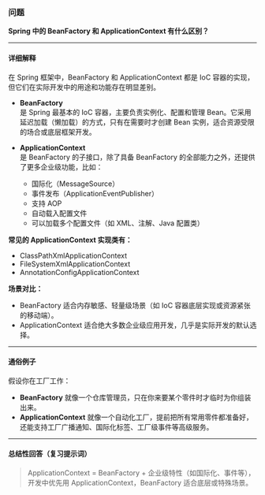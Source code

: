 ### 问题

**Spring 中的 BeanFactory 和 ApplicationContext 有什么区别？**

---

#### 详细解释

在 Spring 框架中，BeanFactory 和 ApplicationContext 都是 IoC 容器的实现，但它们在实际开发中的用途和功能存在明显差别。

- **BeanFactory**  
  是 Spring 最基本的 IoC 容器，主要负责实例化、配置和管理 Bean。它采用延迟加载（懒加载）的方式，只有在需要时才创建 Bean 实例，适合资源受限的场合或底层框架开发。

- **ApplicationContext**  
  是 BeanFactory 的子接口，除了具备 BeanFactory 的全部能力之外，还提供了更多企业级功能，比如：
  - 国际化（MessageSource）
  - 事件发布（ApplicationEventPublisher）
  - 支持 AOP
  - 自动载入配置文件
  - 可以加载多个配置文件（如 XML、注解、Java 配置类）

**常见的 ApplicationContext 实现类有：**
- ClassPathXmlApplicationContext
- FileSystemXmlApplicationContext
- AnnotationConfigApplicationContext

**场景对比：**  
- BeanFactory 适合内存敏感、轻量级场景（如 IoC 容器底层实现或资源紧张的移动端）。
- ApplicationContext 适合绝大多数企业级应用开发，几乎是实际开发的默认选择。

---

#### 通俗例子

假设你在工厂工作：
- **BeanFactory** 就像一个仓库管理员，只在你来要某个零件时才临时为你组装出来。
- **ApplicationContext** 就像一个自动化工厂，提前把所有常用零件都准备好，还能支持工厂广播通知、国际化标签、工厂级事件等高级服务。

---

#### 总结性回答（复习提示词）

> ApplicationContext = BeanFactory + 企业级特性（如国际化、事件等），开发中优先用 ApplicationContext，BeanFactory 适合底层或特殊场景。